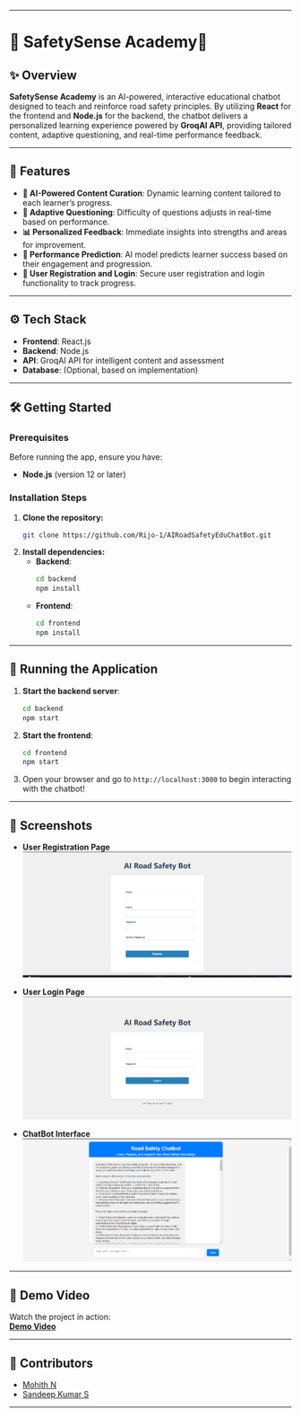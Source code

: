 
---

# 🚗 **SafetySense Academy**🚦

## ✨ **Overview**
**SafetySense Academy** is an AI-powered, interactive educational chatbot designed to teach and reinforce road safety principles. By utilizing **React** for the frontend and **Node.js** for the backend, the chatbot delivers a personalized learning experience powered by **GroqAI API**, providing tailored content, adaptive questioning, and real-time performance feedback.

---

## 🌟 **Features**
- **🧠 AI-Powered Content Curation**: Dynamic learning content tailored to each learner’s progress.
- **🔄 Adaptive Questioning**: Difficulty of questions adjusts in real-time based on performance.
- **📊 Personalized Feedback**: Immediate insights into strengths and areas for improvement.
- **🔮 Performance Prediction**: AI model predicts learner success based on their engagement and progression.
- **🔐 User Registration and Login**: Secure user registration and login functionality to track progress.

---

## ⚙️ **Tech Stack**
- **Frontend**: React.js
- **Backend**: Node.js
- **API**: GroqAI API for intelligent content and assessment
- **Database**: (Optional, based on implementation)

---

## 🛠️ **Getting Started**

### **Prerequisites**
Before running the app, ensure you have:
- **Node.js** (version 12 or later)

### **Installation Steps**

1. **Clone the repository:**
   ```bash
   git clone https://github.com/Rijo-1/AIRoadSafetyEduChatBot.git
   ```
2. **Install dependencies:**
   - **Backend**:
     ```bash
     cd backend
     npm install
     ```
   - **Frontend**:
     ```bash
     cd frontend
     npm install
     ```

---

## 🚀 **Running the Application**

1. **Start the backend server**:
   ```bash
   cd backend
   npm start
   ```
2. **Start the frontend**:
   ```bash
   cd frontend
   npm start
   ```
3. Open your browser and go to `http://localhost:3000` to begin interacting with the chatbot!

---

## 📸 **Screenshots**

- **User Registration Page**  
  ![User Registration](./ss/regis.png)
  
- **User Login Page**  
  ![User Login](./ss/login.png)
  
- **ChatBot Interface**  
  ![ChatBot](./ss/chatbot.png)

---

## 🎥 **Demo Video**
Watch the project in action:  
[**Demo Video**](https://drive.google.com/file/d/1CyoHDGjjTA98EHEaw8hpwk7MegvGHDpm/view?usp=drive_link)

---

## 👥 **Contributors**
- [Mohith N](https://github.com/mohithn2004)
- [Sandeep Kumar S](https://github.com/sandyyman)

---


